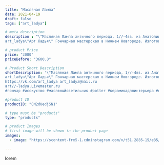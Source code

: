 ```yaml
---
title: "Масляная Лампа"
date: 2021-04-19
draft: false
tags: ["art_ladya"]

# meta description
description : "\"Масляная Лампа античного периода, 1//-4вв. из Анатолии\"
art_ladya\"Арт Ладья\" Гончарная мастерская в Нижнем Новгороде. Изготовление керамики и мастер//-клас"

# product Price
price: "3000"
priceBefore: "3600.0"

# Product Short Description
shortDescription: "\"Масляная Лампа античного периода, 1//-4вв. из Анатолии\"
art_ladya\"Арт Ладья\" Гончарная мастерская в Нижнем Новгороде. Изготовление керамики и мастер//-классы по обучению. 
https://vk.com/art_ladya art_ladya@mail.ru 
art//-ladya.Livemaster.ru
#гончар #исскуство #масляныйсветильник #potter #керамикадляинтерьера #керамикаручнаяработа #масляныйподсвечник #керамиканазаказ #handmade #свеча #керамика #candlestick #эксклюзивнаякерамика #painter #dishes #decor #ceramicar #nntoday #claygoods #светильник #ceramic #design #magic #античность #ceramicart #магия #подсвечник #clay #авторскаякерамика #маслянаялампа"

#product ID
productID: "CN2dUedjSN1"

# type must be "products"
type: "products"

# product Images
# first image will be shown in the product page
images:
  - image: "https://scontent-frx5-1.cdninstagram.com/v/t51.2885-15/e35/174601183_483610276175111_2105779743456235470_n.jpg?_nc_ht=scontent-frx5-1.cdninstagram.com&_nc_cat=111&_nc_ohc=ZjiPJYrpQXwAX8a1_E1&edm=APU89FABAAAA&ccb=7-4&oh=39681d4a1f94b1b6e0c112629796ef86&oe=612C3C97&_nc_sid=86f79a&ig_cache_key=MjU1NTM1ODc4OTAyNTczNTU0MQ%3D%3D.2-ccb7-4"

---
```

lorem
